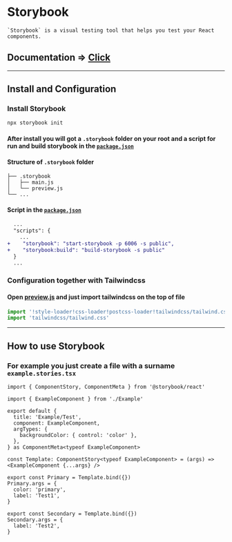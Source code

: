 # Storybook

```text
`Storybook` is a visual testing tool that helps you test your React components.
```

## Documentation => [Click](https://storybook.js.org/docs/react/get-started/introduction)

---

## Install and Configuration

### Install Storybook

```sh
npx storybook init
```

#### After install you will got a `.storybook` folder on your root and a script for run and build storybook in the [`package.json`](../package.json)

#### Structure of `.storybook` folder

```text
├── .storybook
│   ├── main.js
│   └── preview.js
└── ...
```

#### Script in the [`package.json`](../package.json)

```diff
  ...
  "scripts": {
    ...
+    "storybook": "start-storybook -p 6006 -s public",
+    "storybook:build": "build-storybook -s public"
  }
  ...
```

### Configuration together with Tailwindcss

#### Open [preview.js](../.storybook/preview.js) and just import tailwindcss on the top of file

```js
import '!style-loader!css-loader!postcss-loader!tailwindcss/tailwind.css'
import 'tailwindcss/tailwind.css'
```

---

## How to use Storybook

### For example you just create a file with a surname `example.stories.tsx`

```tsx
import { ComponentStory, ComponentMeta } from '@storybook/react'

import { ExampleComponent } from './Example'

export default {
  title: 'Example/Test',
  component: ExampleComponent,
  argTypes: {
    backgroundColor: { control: 'color' },
  },
} as ComponentMeta<typeof ExampleComponent>

const Template: ComponentStory<typeof ExampleComponent> = (args) => <ExampleComponent {...args} />

export const Primary = Template.bind({})
Primary.args = {
  color: 'primary',
  label: 'Test1',
}

export const Secondary = Template.bind({})
Secondary.args = {
  label: 'Test2',
}
```
